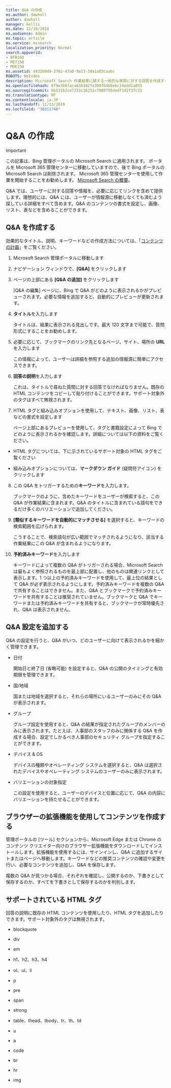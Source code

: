 ```yaml
---
title: Q&A の作成
ms.author: dawholl
author: dawholl
manager: kellis
ms.date: 12/18/2018
ms.audience: Admin
ms.topic: article
ms.service: mssearch
localization_priority: Normal
search.appverid:
- BFB160
- MET150
- MOE150
ms.assetid: d432b9d9-3792-47a0-9a13-30a1a83caabc
ROBOTS: NoIndex
description: Microsoft Search 作業結果に関する一般的な質問に対する回答を作成する方法について取り上げます
ms.openlocfilehash: 6f9e3b6faca636102fe390f64b6ebc19add1a055
ms.sourcegitcommit: 6b531b2ce7253c16251c7089795dedf1d2f3fc33
ms.translationtype: MT
ms.contentlocale: ja-JP
ms.lasthandoff: 11/13/2019
ms.locfileid: "38311748"
---
```

# <a name="create-qas"></a>Q&A の作成

> [!IMPORTANT]
> この記事は、Bing 管理ポータルの Microsoft Search に適用されます。 ポータルを Microsoft 365 管理センターに移動していますので、後で Bing ポータルの Microsoft Search は削除されます。 Microsoft 365 管理センターを使用して作業を開始することをお勧めします。 [Microsoft Search の概要](overview-microsoft-search.md)。

Q&A では、ユーザーに対する回答や情報を、必要に応じてリンクを含めて提供します。理想的には、Q&A には、ユーザーが情報源に移動しなくても済むよう探している詳細をすべて含めます。Q&A のコンテンツの書式を設定し、画像、リスト、表などを含めることができます。
  
## <a name="create-a-qa"></a>Q&A を作成する

効果的なタイトル、説明、キーワードなどの作成方法については、「[コンテンツの計画](plan-your-content.md)」をご覧ください。
  
1. Microsoft Search 管理ポータルに移動します
    
2. ナビゲーション ウィンドウで、**[Q&A]** をクリックします
    
3. ページの上部にある **[Q&A の追加]** をクリックします
    
    [Q&A の編集] ページに、Bing で Q&A がどのように表示されるかがプレビューされます。必要な情報を追加すると、自動的にプレビューが更新されます。
    
4. **タイトル**を入力します
    
    タイトルは、結果に表示される見出しです。最大 120 文字まで可能で、質問形式にすることをお勧めします。
    
5. 必要に応じて、ブックマークのリンク先となるページ、サイト、場所の **URL** を入力します 
    
    この情報によって、ユーザーは詳細を参照する追加の情報源に簡単にアクセスできます。
    
6. **回答の説明**を入力します
    
    これは、タイトルで尋ねた質問に対する回答でなければなりません。既存の HTML コンテンツをコピーして貼り付けることができます。サポート対象外のタグはすべて無視されます。
    
7. HTML タグと組み込みオプションを使用して、テキスト、画像、リスト、表などの書式を設定します
    
    ページ上部にあるプレビューを使用して、タグと書籍設定によって Bing でどのように表示されるかを確認します。詳細については以下の資料をご覧ください。
    
  - HTML タグについては、下に示されているサポート対象の HTML タグをご覧ください
    
  - 組み込みオプションについては、**マークダウン ガイド** (疑問符アイコン) をクリックします 
    
8. この Q&A をトリガーするための**キーワード**を入力します。 
    
    ブックマークのように、含めたキーワードをユーザーが検索すると、この Q&A が作業結果に含まれます。Q&A のタイトルに含まれている語句をできるだけ多くのバリエーションで追加してください。
    
9. **[類似するキーワードを自動的にマッチさせる]** を選択すると、キーワードの検索範囲を広げられます。 
    
    こうすることで、検索語句が広い範囲でマッチされるようになり、該当する作業結果にこの Q&A が含まれるようになります。
    
10. **予約済みキーワード**を入力します
    
    キーワードによって複数の Q&A がトリガーされる場合、Microsoft Search は最もよく参照されるものを最上部に配置し、他のものは関連リンクとして表示します。1 つ以上の予約済みキーワードを使用して、最上位の結果として Q&A が必ず表示されるようにします。予約済みキーワードを複数の Q&A で共有することはできません。また、Q&A とブックマークで予約済みキーワードを共有することは推奨されていません。ブックマークと Q&A でキーワードまたは予約済みキーワードを共有すると、ブックマークが常時優先され、Q&A は表示されません。
    
## <a name="add-qa-settings"></a>Q&A 設定を追加する

Q&A の設定を行うと、Q&A がいつ、どのユーザーに向けて表示されるかを細かく管理できます。
  
- 日付
    
    開始日と終了日 (省略可能) を設定すると、Q&A の公開のタイミングと有効期限を管理できます。
    
- 国/地域
    
    国または地域を選択すると、それらの場所にいるユーザーのみにその Q&A が表示されます。
    
- グループ
    
    グループ設定を使用すると、Q&A の結果が指定されたグループのメンバーのみに表示されます。たとえば、人事部のスタッフのみに関係する Q&A を作成する場合、設定でしかるべき人事部のセキュリティ グループを指定することができます。
    
- デバイス &amp; OS
    
    デバイスの種類やオペレーティング システムを選択すると、Q&A は選択されたデバイスやオペレーティング システムのユーザーのみに表示されます。
    
- バリエーションの対象指定
    
    この設定を使用すると、ユーザーのデバイスと位置に応じて、Q&A の内容にバリエーションを持たせることができます。
    
## <a name="use-a-browser-extension-to-create-content"></a>ブラウザーの拡張機能を使用してコンテンツを作成する

管理ポータルの [ツール] セクションから、Microsoft Edge または Chrome のコンテンツ クリエイター向けのブラウザー拡張機能をダウンロードしてインストールします。拡張機能を使用するには、サインインし、Q&A に追加するサイトまたはページへ移動します。キーワードなどの推奨コンテンツの確認や変更を行い、必要なコンテンツを追加し、Q&A を保存します。
  
複数の Q&A が見つかる場合、それぞれを確認し、公開するのか、下書きとして保存するのか、すべてを下書きとして保存するのかを判別します。
  
## <a name="supported-html-tags"></a>サポートされている HTML タグ

回答の説明に既存の HTML コンテンツを使用したり、HTML タグを追加したりできます。サポート対象外のタグは無視されます。
  
- blockquote
    
- div
    
- em
    
- h1、h2、h3、h4
    
- ol、ul、li
    
- p
    
- pre
    
- span
    
- strong
    
- table、thead、tbody、tr、th、td
    
- u
    
- a
    
- code
    
- br
    
- hr
    
- img

  

